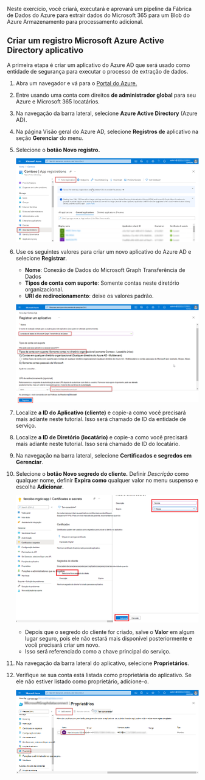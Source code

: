 <!-- markdownlint-disable MD002 MD041 -->

Neste exercício, você criará, executará e aprovará um pipeline da Fábrica de Dados do Azure para extrair dados do Microsoft 365 para um Blob do Azure Armazenamento para processamento adicional.

## <a name="create-a-microsoft-azure-active-directory-application-registration"></a>Criar um registro Microsoft Azure Active Directory aplicativo

A primeira etapa é criar um aplicativo do Azure AD que será usado como entidade de segurança para executar o processo de extração de dados.

1. Abra um navegador e vá para o [Portal do Azure.](https://portal.azure.com/)

1. Entre usando uma conta com direitos **de administrador global** para seu Azure e Microsoft 365 locatários.

1. Na navegação da barra lateral, selecione **Azure Active Directory** (Azure AD).

1. Na página Visão geral do Azure AD, selecione **Registros de** aplicativo na seção **Gerenciar** do menu.

1. Selecione o **botão Novo registro.**

    ![Uma captura de tela mostrando os registros do aplicativo no serviço Azure Active Directory no portal do Azure.](images/data-connect-azure-aad-app-reg.png)

1. Use os seguintes valores para criar um novo aplicativo do Azure AD e selecione **Registrar**.

   - **Nome**: Conexão de Dados do Microsoft Graph Transferência de Dados
   - **Tipos de conta com suporte**: Somente contas neste diretório organizacional.
   - **URI de redirecionamento**: deixe os valores padrão.

    ![Uma captura de tela mostrando as etapas para registrar um novo registro de aplicativo no portal do Azure.](images/data-connect-aad-redirect-uri.png)

1. Localize **a ID do Aplicativo (cliente)** e copie-a como você precisará mais adiante neste tutorial. Isso será chamado de ID da entidade de serviço.

1. Localize **a ID de Diretório (locatário)** e copie-a como você precisará mais adiante neste tutorial. Isso será chamado de ID do locatário.

1. Na navegação na barra lateral, selecione **Certificados e segredos em** **Gerenciar**.

1. Selecione o **botão Novo segredo do cliente.** Definir *Descrição* como qualquer nome, definir **Expira como** qualquer valor no menu suspenso e escolha **Adicionar**.

    ![Uma captura de tela mostrando o processo para criar um novo segredo do cliente no portal do Azure.](images/data-connect-aad-certs-secrets.png)

    - Depois que o segredo do cliente for criado, salve o **Valor** em algum lugar seguro, pois ele não estará mais disponível posteriormente e você precisará criar um novo.
    - Isso será referenciado como a chave principal do serviço.

1. Na navegação da barra lateral do aplicativo, selecione **Proprietários**.

1. Verifique se sua conta está listada como proprietária do aplicativo. Se ele não estiver listado como proprietário, adicione-o.

    ![Uma captura de tela mostrando um usuário verificando se sua conta está definida como proprietária para o registro do aplicativo no portal do Azure.](images/data-connect-aad-app-owners.png)
